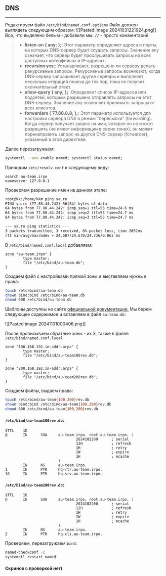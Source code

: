 ## DNS

---
Редактируем файл `/etc/bind/named.conf.options`
Файл должен выглядеть следующим образом:
![[Pasted image 20241031221924.png]]
Все, что выделено белым - добавили мы. `//` - просто комментарий.

>- **listen-on { any; };**: Этот параметр определяет адреса и порты, на которых DNS-сервер будет слушать запросы. Значение any означает, что сервер будет прослушивать запросы на всех доступных интерфейсах и IP-адресах.
>- **recursion yes;**: Устанавливает, разрешено ли серверу делать рекурсивные запросы. Рекурсивные запросы возникают, когда DNS-сервер запрашивает другие серверы и выполняет несколько итераций поиска до тех пор, пока не получит окончательный ответ.
>- **allow-query { any; };**: Определяет список IP-адресов или подсетей, которым разрешено отправлять запросы на этот DNS-сервер. Значение any позволяет принимать запросы от всех клиентов.
>- **forwarders { 77.88.8.8; };**: Этот параметр используется для настройки сервера DNS в режим "пересылки" (forwarding). Когда сервер получает запрос на имя, которое он не может разрешить (не имеет информации в своих зонах), он может перенаправить запрос на другой DNS-сервер (forwarder), указанный в этой директиве.

Далее перезагружаем:
```bash
systemctl --now enable named; systemctl status named; 
```

Приводим `/etc/resolv.conf` к следующему виду:
```
search au-team.irpo
nameserver 127.0.0.1
```

Проверяем разрешение имен на данном этапе:
```bash
root@kk:/home/kk# ping ya.ru
PING ya.ru (77.88.44.242) 56(84) bytes of data.
64 bytes from 77.88.44.242: icmp_seq=1 ttl=55 time=24.6 ms
64 bytes from 77.88.44.242: icmp_seq=2 ttl=55 time=24.7 ms
64 bytes from 77.88.44.242: icmp_seq=3 ttl=55 time=24.7 ms

--- ya.ru ping statistics ---
3 packets transmitted, 3 received, 0% packet loss, time 2052ms
rtt min/avg/max/mdev = 24.587/24.670/24.736/0.062 ms
```

В `/etc/bind/named.conf.local` добавляем:
```
zone "au-team.irpo" {
        type master;
        file "/etc/bind/au-team.db";
}
```

Создаем файл с настройками прямой зоны и выставляем нужные права:
```bash
touch /etc/bind/au-team.db
chown bind:bind /etc/bind/au-team.db
chmod 600 /etc/bind/au-team.db
```

Шаблоны доступны на сайте [официальной документации.](https://wiki.debian.org/Bind9) Мы берем следующее содержимое и вставляем в файл `au-team.db`:

![[Pasted image 20241101000406.png]]

После прописываем обратные зоны - их 3, также в файле `/etc/bind/named.conf.local`

```
zone "100.168.192.in-addr.arpa" {
        type master;
        file "/etc/bind/au-team100rev.db";
}

zone "200.168.192.in-addr.arpa" {
        type master;
        file "/etc/bind/au-team200rev.db";
}
```

Создаем файлы, выдаем права:
```bash
touch /etc/bind/au-team{100,200}rev.db
chown bind:bind /etc/bind/au-team{100,200}rev.db
chmod 600 /etc/bind/au-team{100,200}rev.db
```

#### `/etc/bind/au-team100rev.db`:

```
$TTL    1D
@       IN      SOA     au-team.irpo. root.au-team.irpo. (
                                2024102200      ; serial
                                12H             ; refresh
                                1H              ; retry
                                1W              ; expire
                                1H              ; ncache
                        )
        IN      NS      au-team.irpo.
1       IN      PTR     hq-rtr.au-team.irpo.
10      IN      PTR     hq-srv.au-team.irpo.
```

#### `/etc/bind/au-team200rev.db`:

```
$TTL    1D
@       IN      SOA     au-team.irpo. root.au-team.irpo. (
                                2024102200      ; serial
                                12H             ; refresh
                                1H              ; retry
                                1W              ; expire
                                1H              ; ncache
                        )
        IN      NS      au-team.irpo.
2       IN      PTR     hq-cli.au-team.irpo.
```

Проверяем, перезагружаем `bind`: 

```bash
named-checkconf -z
systemctl restart named
```

#### Скринов с проверкой нет(